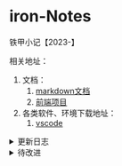 # iron-Notes
铁甲小记【2023-】

相关地址：

1. 文档：
   1. [markdown文档](https://www.runoob.com/markdown/md-tutorial.html)
   2. [前端项目](https://github.com/lin-xin/vue-manage-system)
2. 各类软件、环境下载地址：
   1. [vscode](https://code.visualstudio.com/)



<details>
<summary>更新日志</summary>

- 2023-11-27:
	- 已完成
		- [x] 学习api请求：GET请求，具体更新在tools/request
		- [x] 更新前端项目
	- 未完成：
		
		- [x] POST请求【2023-11-28】
- 2023-11-28:
	- 已完成
		- [x] 学习api请求：POST请求，具体更新在tools/request
		- [x] 把js和python的脚本都写成可运行的简单程序
	- 未完成：
		- [ ] 将js文件再简化
- 2023-11-29:
	- [x] 更新项目书签
	- [x] 更新后端项目初步模型 
- 2023-12-01:
	- [x] 连接后端与数据库
	- [x] 更换前端项目模板
	- [x] 更新数据库模型文档
- 2023-12-16:
	- [x] 更新前几日数据库刷题记录

</details>

<details>
<summary>待改进</summary>


- [ ] 密码使用MD5加密
- [ ] 请求使用RestAPI风格优化
- [ ] 数据库使用Redis+MySql优化 

	

</details>